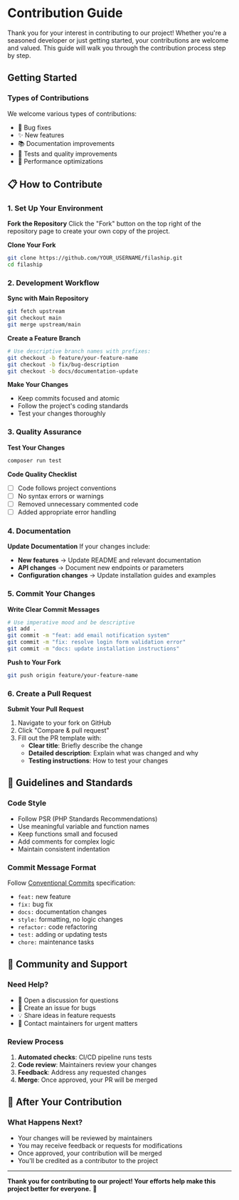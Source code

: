 # Contribution Guide

Thank you for your interest in contributing to our project! Whether you're a seasoned developer or just getting started, your contributions are welcome and valued. This guide will walk you through the contribution process step by step.

## Getting Started

### Types of Contributions
We welcome various types of contributions:
- 🐛 Bug fixes
- ✨ New features
- 📚 Documentation improvements
- 🧪 Tests and quality improvements
- 🔧 Performance optimizations

## 📋 How to Contribute

### 1. Set Up Your Environment

**Fork the Repository**
Click the "Fork" button on the top right of the repository page to create your own copy of the project.

**Clone Your Fork**
```bash
git clone https://github.com/YOUR_USERNAME/filaship.git
cd filaship
```

### 2. Development Workflow

**Sync with Main Repository**
```bash
git fetch upstream
git checkout main
git merge upstream/main
```

**Create a Feature Branch**
```bash
# Use descriptive branch names with prefixes:
git checkout -b feature/your-feature-name
git checkout -b fix/bug-description
git checkout -b docs/documentation-update
```

**Make Your Changes**
- Keep commits focused and atomic
- Follow the project's coding standards
- Test your changes thoroughly

### 3. Quality Assurance

**Test Your Changes**
```bash
composer run test
```

**Code Quality Checklist**
- [ ] Code follows project conventions
- [ ] No syntax errors or warnings
- [ ] Removed unnecessary commented code
- [ ] Added appropriate error handling

### 4. Documentation

**Update Documentation**
If your changes include:
- **New features** → Update README and relevant documentation
- **API changes** → Document new endpoints or parameters
- **Configuration changes** → Update installation guides and examples

### 5. Commit Your Changes

**Write Clear Commit Messages**
```bash
# Use imperative mood and be descriptive
git add .
git commit -m "feat: add email notification system"
git commit -m "fix: resolve login form validation error"
git commit -m "docs: update installation instructions"
```

**Push to Your Fork**
```bash
git push origin feature/your-feature-name
```

### 6. Create a Pull Request

**Submit Your Pull Request**
1. Navigate to your fork on GitHub
2. Click "Compare & pull request"
3. Fill out the PR template with:
   - **Clear title**: Briefly describe the change
   - **Detailed description**: Explain what was changed and why
   - **Testing instructions**: How to test your changes

## 📝 Guidelines and Standards

### Code Style
- Follow PSR (PHP Standards Recommendations)
- Use meaningful variable and function names
- Keep functions small and focused
- Add comments for complex logic
- Maintain consistent indentation

### Commit Message Format
Follow [Conventional Commits](https://www.conventionalcommits.org/) specification:
- `feat:` new feature
- `fix:` bug fix
- `docs:` documentation changes
- `style:` formatting, no logic changes
- `refactor:` code refactoring
- `test:` adding or updating tests
- `chore:` maintenance tasks

## 🤝 Community and Support

### Need Help?
- 💬 Open a discussion for questions
- 🐛 Create an issue for bugs
- 💡 Share ideas in feature requests
- 📧 Contact maintainers for urgent matters

### Review Process
1. **Automated checks**: CI/CD pipeline runs tests
2. **Code review**: Maintainers review your changes
3. **Feedback**: Address any requested changes
4. **Merge**: Once approved, your PR will be merged

## 🎉 After Your Contribution

### What Happens Next?
- Your changes will be reviewed by maintainers
- You may receive feedback or requests for modifications
- Once approved, your contribution will be merged
- You'll be credited as a contributor to the project

---

**Thank you for contributing to our project! Your efforts help make this project better for everyone.** 🚀